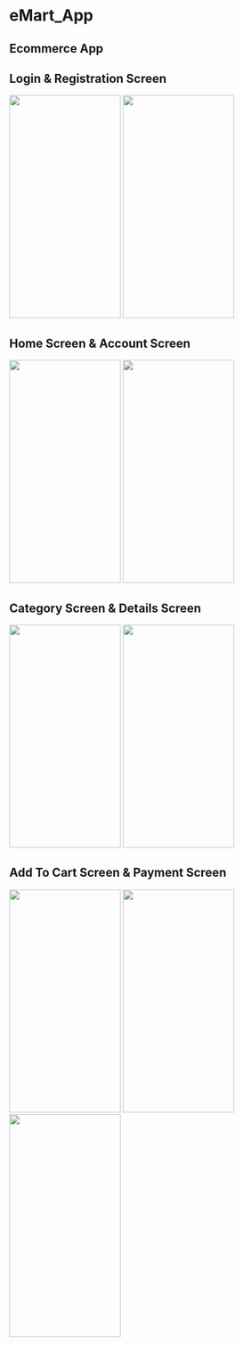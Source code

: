 # eMart_App
## Ecommerce App
## Login & Registration Screen
<r>
<img src="https://github.com/Thayibakayakkool/Ecommerce-eMart-App/assets/147040960/fcf1ad6c-2bff-4e73-bc43-1d4b3a5de0a1" width="200" height="400">
<img src="https://github.com/Thayibakayakkool/Ecommerce-eMart-App/assets/147040960/0a436dbe-914c-4ae4-bb8f-83b8502171d4" width="200" height="400">
</r>

## Home Screen & Account Screen
<r>
<img src="https://github.com/Thayibakayakkool/Ecommerce-eMart-App/assets/147040960/5160c598-29cb-4f25-b976-a8aaa50ef348" width="200" height="400">
<img src="https://github.com/Thayibakayakkool/Ecommerce-eMart-App/assets/147040960/dfca4140-c80e-4f54-b789-76cdbfed6c79" width="200" height="400">
</r>


## Category Screen & Details Screen
<r>
<img src="https://github.com/Thayibakayakkool/Ecommerce-eMart-App/assets/147040960/c77e15c7-eda1-4d04-b4da-a6a465120c3b" width="200" height="400">
<img src="https://github.com/Thayibakayakkool/Ecommerce-eMart-App/assets/147040960/7490274f-e03d-4922-95c7-badfec6e8c96" width="200" height="400">
</r>

## Add To Cart Screen & Payment Screen
<r>
<img src="https://github.com/Thayibakayakkool/Ecommerce-eMart-App/assets/147040960/f6ea17bf-88b8-45af-b30d-a9c9179f07cc" width="200" height="400">
<img src="https://github.com/Thayibakayakkool/Ecommerce-eMart-App/assets/147040960/ab5ef4ce-3459-450e-821c-619259553d09" width="200" height="400">
<img src="https://github.com/Thayibakayakkool/Ecommerce-eMart-App/assets/147040960/723809ad-cdac-435e-b8f1-0804cdb4d92f" width="200" height="400">
</r>
